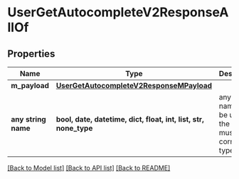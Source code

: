 # UserGetAutocompleteV2ResponseAllOf


## Properties
Name | Type | Description | Notes
------------ | ------------- | ------------- | -------------
**m_payload** | [**UserGetAutocompleteV2ResponseMPayload**](UserGetAutocompleteV2ResponseMPayload.md) |  | 
**any string name** | **bool, date, datetime, dict, float, int, list, str, none_type** | any string name can be used but the value must be the correct type | [optional]

[[Back to Model list]](../README.md#documentation-for-models) [[Back to API list]](../README.md#documentation-for-api-endpoints) [[Back to README]](../README.md)



